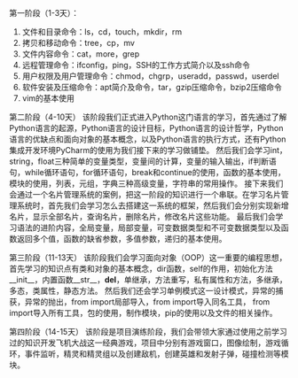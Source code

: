 第一阶段（1-3天）：
1. 文件和目录命令：ls，cd，touch，mkdir，rm
2. 拷贝和移动命令：tree，cp，mv
3. 文件内容命令：cat，more，grep
4. 远程管理命令：ifconfig，ping，SSH的工作方式简介以及ssh命令
5. 用户权限及用户管理命令：chmod，chgrp，useradd，passwd，userdel
6. 软件安装及压缩命令：apt简介及命令，tar，gzip压缩命令，bzip2压缩命令
7. vim的基本使用

第二阶段（4-10天）
该阶段我们正式进入Python这门语言的学习，首先通过了解Python语言的起源，Python语言的设计目标，Python语言的设计哲学，Python语言的优缺点和面向对象的基本概念，以及Python语言的执行方式，还有Python集成开发环境PyCharm的使用为我们接下来的学习做铺垫。
然后我们会学习int，string，float三种简单的变量类型，变量间的计算，变量的输入输出，if判断语句，while循环语句，for循环语句，break和continue的使用，函数的基本使用，模块的使用，列表，元组，字典三种高级变量，字符串的常用操作。
接下来我们会通过一个名片管理系统的案例，把这一阶段的知识进行一个串联。在学习名片管理系统时，首先我们会学习怎么去搭建这一系统的框架，然后我们会分别实现新增名片，显示全部名片，查询名片，删除名片，修改名片这些功能。
最后我们会学习语法的进阶内容，全局变量，局部变量，可变数据类型和不可变数据类型以及函数返回多个值，函数的缺省参数，多值参数，递归的基本使用。

第三阶段（11-13天）
该阶段我们会学习面向对象（OOP）这一重要的编程思想，首先学习的知识点有类和对象的基本概念，dir函数，self的作用，初始化方法__init__，内置函数__str__，__del__，单继承，方法重写，私有属性和方法，多继承，多态，类属性，静态方法。
然后我们还会学习单例模式这一设计模式，异常的捕获，异常的抛出，from import局部导入，from import导入同名工具， from import导入所有工具，包的使用，制作模块，pip的使用以及文件的相关操作。

第四阶段（14-15天）
该阶段是项目演练阶段，我们会带领大家通过使用之前学习过的知识开发飞机大战这一经典游戏，项目中分别有游戏窗口，图像绘制，游戏循环，事件监听，精灵和精灵组以及创建敌机，创建英雄和发射子弹，碰撞检测等模块。
